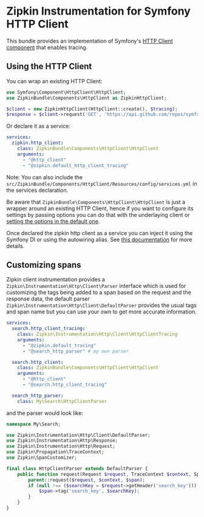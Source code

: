 # Zipkin Instrumentation for Symfony HTTP Client

This bundle provides an implementation of Symfony's [HTTP Client component](https://symfony.com/doc/current/components/http_client.html) that enables tracing.

## Using the HTTP Client

You can wrap an existing HTTP Client:

```php
use Symfony\Component\HttpClient\HttpClient;
use ZipkinBundle\Components\HttpClient as ZipkinHttpClient;

$client = new ZipkinHttpClient(HttpClient::create(), $tracing);
$response = $client->request('GET', 'https://api.github.com/repos/symfony/symfony-docs');
```

Or declare it as a service:

```yaml
services:
  zipkin.http_client:
    class: ZipkinBundle\Components\HttpClient\HttpClient
    arguments:
      - "@http_client"
      - "@zipkin.default_http_client_tracing"
```

Note: You can also include the `src/ZipkinBundle/Components/HttpClient/Resources/config/services.yml` in the services declaration.

Be aware that `ZipkinBundle\Components\HttpClient\HttpClient` is just a wrapper around an existing HTTP Client, hence if you want to configure its settings by passing options you can do that with the underlaying client or [setting the options in the default one](https://symfony.com/doc/current/reference/configuration/framework.html#http-client).

Once declared the zipkin http client as a service you can inject it using the Symfony DI or using the autowiring alias. See [this documentation](https://symfony.com/doc/current/components/http_client.html#injecting-the-http-client-into-services) for more details.

## Customizing spans

Zipkin client instrumentation provides a `Zipkin\Instrumentation\Http\Client\Parser` interface which is used for customizing the tags being added to a span based on the request and the response data, the default parser `Zipkin\Instrumentation\Http\Client\DefaultParser` provides the usual tags and span name but you can use your own to get more accurate information.

```yaml
services:
  search.http_client_tracing:
    class: Zipkin\Instrumentation\Http\Client\HttpClientTracing
    arguments:
      - "@zipkin.default_tracing"
      - "@search_http_parser" # my own parser

  search.http_client:
    class: ZipkinBundle\Components\HttpClient\HttpClient
    arguments:
      - "@http_client"
      - "@search.http_client_tracing"

  search_http_parser:
    class: My\Search\HttpClientParser
```

and the parser would look like:

```php
namespace My\Search;

use Zipkin\Instrumentation\Http\Client\DefaultParser;
use Zipkin\Instrumentation\Http\Response;
use Zipkin\Instrumentation\Http\Request;
use Zipkin\Propagation\TraceContext;
use Zipkin\SpanCustomizer;

final class HttpClientParser extends DefaultParser {
    public function request(Request $request, TraceContext $context, SpanCustomizer $span): void {
        parent::request($request, $context, $span);
        if (null !== ($searchKey = $request->getHeader('search_key'))) {
            $span->tag('search_key', $searchKey);
        }
    }
}
```
